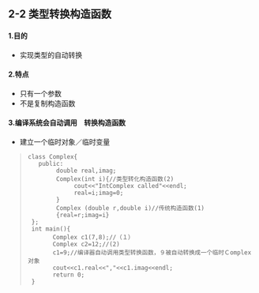 ## 2-2 类型转换构造函数
#### 1.目的
- 实现类型的自动转换
#### 2.特点
- 只有一个参数
- 不是复制构造函数
#### 3.编译系统会自动调用　转换构造函数
- 建立一个临时对象／临时变量
>     class Complex{
>        public:
>             double real,imag;
>             Complex(int i){//类型转化构造函数(2)
>                  cout<<"IntComplex called"<<endl;
>                  real=i;imag=0;
>             }
>             Complex (double r,double i)//传统构造函数(1)
>             {real=r;imag=i}
>      };
>      int main(){
>            Complex c1(7,8);//（１）
>            Complex c2=12;//(2)
>            c1=9;//编译器自动调用类型转换函数，９被自动转换成一个临时Ｃomplex对象
>            cout<<c1.real<<","<<c1.imag<<endl;
>            return 0;
>      }

